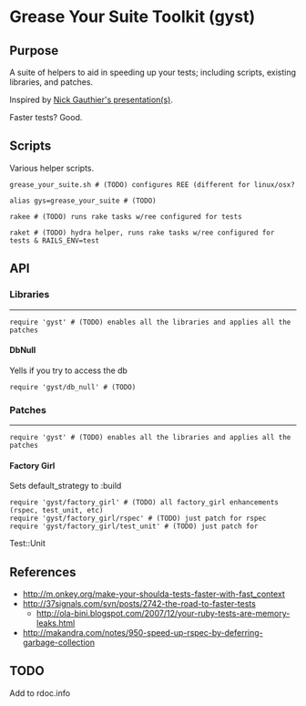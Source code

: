 Grease Your Suite Toolkit (gyst)
================================

Purpose
--------
A suite of helpers to aid in speeding up your tests; including scripts,
existing libraries, and patches.

Inspired by [Nick Gauthier's presentation(s)]( http://grease-your-suite.heroku.com/ ).

Faster tests? Good.


Scripts
--------
Various helper scripts.

    grease_your_suite.sh # (TODO) configures REE (different for linux/osx?

    alias gys=grease_your_suite # (TODO)

    rakee # (TODO) runs rake tasks w/ree configured for tests

    raket # (TODO) hydra helper, runs rake tasks w/ree configured for tests & RAILS_ENV=test


API
----

### Libraries
---
    require 'gyst' # (TODO) enables all the libraries and applies all the patches

#### DbNull
Yells if you try to access the db

    require 'gyst/db_null' # (TODO)


### Patches
---
    require 'gyst' # (TODO) enables all the libraries and applies all the patches

#### Factory Girl
Sets default_strategy to :build

    require 'gyst/factory_girl' # (TODO) all factory_girl enhancements (rspec, test_unit, etc)
    require 'gyst/factory_girl/rspec' # (TODO) just patch for rspec
    require 'gyst/factory_girl/test_unit' # (TODO) just patch for
Test::Unit


References
-----------
 * http://m.onkey.org/make-your-shoulda-tests-faster-with-fast_context
 * http://37signals.com/svn/posts/2742-the-road-to-faster-tests
   * http://ola-bini.blogspot.com/2007/12/your-ruby-tests-are-memory-leaks.html
 * http://makandra.com/notes/950-speed-up-rspec-by-deferring-garbage-collection


TODO
-----
Add to rdoc.info
